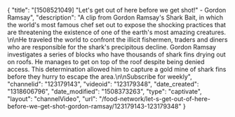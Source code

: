 {
    "title": "[1508521049] \"Let's get out of here before we get shot!\" - Gordon Ramsay",
    "description": "A clip from Gordon Ramsay's Shark Bait, in which the world's most famous chef set out to expose the shocking practices that are threatening the existence of one of the earth's most amazing creatures. \n\nHe traveled the world to confront the illicit fishermen, traders and diners who are responsible for the shark's precipitous decline. Gordon Ramsay investigates a series of blocks who have thousands of shark fins drying out on roofs. He manages to get on top of the roof despite being denied access. This determination allowed him to capture a gold mine of shark fins before they hurry to escape the area.\n\nSubscribe for weekly",
    "channelid": "123179143",
    "videoid": "123179348",
    "date_created": "1318606796",
    "date_modified": "1508373263",
    "type": "captivate",
    "layout": "channelVideo",
    "url": "\/food-network\/let-s-get-out-of-here-before-we-get-shot-gordon-ramsay\/123179143-123179348"
}